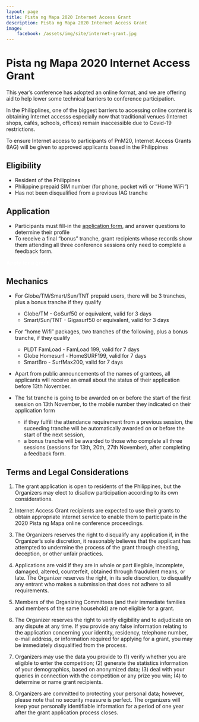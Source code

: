 ```yaml
---
layout: page
title: Pista ng Mapa 2020 Internet Access Grant
description: Pista ng Mapa 2020 Internet Access Grant
image:
    facebook: /assets/img/site/internet-grant.jpg
---
```

<h1 class="color-pnm-red"> Pista ng Mapa 2020 Internet Access Grant</h1>

This year’s conference has adopted an online format, and we are offering aid to help lower some technical barriers to conference participation.

In the Philipplines, one of the biggest barriers to accessing online content is obtaining Internet accesss especially now that traditional venues (Internet shops, cafés, schools, offices) remain inaccessible due to Covid-19 restrictions.

To ensure Internet access to participants of PnM20, Internet Access Grants (IAG) will be given to approved applicants based in the Philippines

<h2 class="color-pnm-blue">Eligibility</h2>

* Resident of the Philippines
* Philippine prepaid SIM number (for phone, pocket wifi or “Home WiFi”)
* Has not been disqualified from a previous IAG tranche

<h2 class="color-pnm-blue">Application</h2>

* Participants must fill-in the [application form](https://docs.google.com/forms/d/e/1FAIpQLSd43xz8kG7rtWw6pouXuFtcBrxHKwNLJYc6kuKhxTh8TQ_66g/viewform), and answer questions to determine their profile
* To receive a final “bonus” tranche, grant recipients whose records show them attending all three conference sessions only need to complete a feedback form.

<div class="d-flex justify-content-start pb-4 mb-4"><a
    href="https://docs.google.com/forms/d/e/1FAIpQLSd43xz8kG7rtWw6pouXuFtcBrxHKwNLJYc6kuKhxTh8TQ_66g/viewform"
    target="_blank" class="btn btn-lg bg-color-pnm-red col-sm-12 col-lg-6" style="color: white;" role="button"
    aria-disabled="true"><strong class="font-poppins">Apply for a grant</strong></a></div>


<h2 class="color-pnm-blue">Mechanics</h2>

* For Globe/TM/Smart/Sun/TNT prepaid users, there will be 3 tranches, plus a bonus tranche if they qualify
    * Globe/TM - GoSurf50 or equivalent, valid for 3 days
    * Smart/Sun/TNT - Gigasurf50 or equivalent, valid for 3 days

* For “home Wifi” packages, two tranches of the following, plus a bonus tranche, if they qualify
    * PLDT FamLoad - FamLoad 199, valid for 7 days
    * Globe Homesurf - HomeSURF199, valid for 7 days
    * SmartBro - SurfMax200, valid for 7 days

* Apart from public announcements of the names of grantees, all applicants will receive an email about the status of their application before 13th November.
* The 1st tranche is going to be awarded on or before the start of the first session on 13th November, to the mobile number they indicated on their application form
    * if they fulfill the attendance requirement from a previous session, the suceeding tranche will be automatically awarded on or before the start of the next session,
    * a bonus tranche will be awarded to those who complete all three sessions (sessions for 13th, 20th, 27th November), after completing a feedback form.

<h2 class="color-pnm-blue">Terms and Legal Considerations</h2>

1. The grant application is open to residents of the Philippines, but the Organizers may elect to disallow participation according to its own considerations.

2. Internet Access Grant recipients are expected to use their grants to obtain appropriate internet service to enable them to participate in the 2020 Pista ng Mapa online conference proceedings.

3. The Organizers reserves the right to disqualify any application if, in the Organizer’s sole discretion, it reasonably believes that the applicant has attempted to undermine the process of the grant through cheating, deception, or other unfair practices.

4. Applications are void if they are in whole or part illegible, incomplete, damaged, altered, counterfeit, obtained through fraudulent means, or late. The Organizer reserves the right, in its sole discretion, to disqualify any entrant who makes a submission that does not adhere to all requirements.

5. Members of the Organizing Committees (and their immediate families and members of the same household) are not eligible for a grant.

6. The Organizer reserves the right to verify eligibility and to adjudicate on any dispute at any time. If you provide any false information relating to the application concerning your identity, residency, telephone number, e-mail address, or information required for applying for a grant, you may be immediately disqualified from the process.

7. Organizers may use the data you provide to (1) verify whether you are eligible to enter the competition; (2) generate the statistics information of your demographics, based on anonymized data; (3) deal with your queries in connection with the competition or any prize you win; (4) to determine or name grant recipients.

8. Organizers are committed to protecting your personal data; however, please note that no security measure is perfect. The organizers will keep your personally identifiable information for a period of one year after the grant application process closes.


